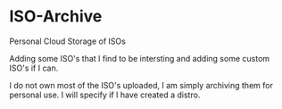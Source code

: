 # ISO-Archive
Personal Cloud Storage of ISOs

Adding some ISO's that I find to be intersting and adding some custom ISO's if I can.

I do not own most of the ISO's uploaded, I am simply archiving them for personal use. I will specify if I have created a distro.
